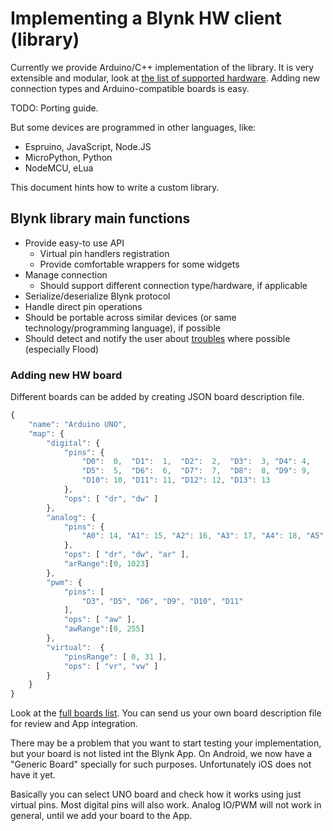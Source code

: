 # Implementing a Blynk HW client \(library\)

Currently we provide Arduino/C++ implementation of the library. It is very extensible and modular, look at [the list of supported hardware](../#supported-hardware). Adding new connection types and Arduino-compatible boards is easy.

TODO: Porting guide.

But some devices are programmed in other languages, like:

* Espruino, JavaScript, Node.JS
* MicroPython, Python
* NodeMCU, eLua

This document hints how to write a custom library.

## Blynk library main functions

* Provide easy-to use API
  * Virtual pin handlers registration
  * Provide comfortable wrappers for some widgets
* Manage connection
  * Should support different connection type/hardware, if applicable
* Serialize/deserialize Blynk protocol
* Handle direct pin operations
* Should be portable across similar devices \(or same technology/programming language\), if possible
* Should detect and notify the user about [troubles](../#troubleshooting) where possible \(especially Flood\)

### Adding new HW board

Different boards can be added by creating JSON board description file.

```javascript
{
    "name": "Arduino UNO",
    "map": {
        "digital": {
            "pins": {
                "D0":  0,  "D1":  1,  "D2":  2,  "D3":  3, "D4": 4,
                "D5":  5,  "D6":  6,  "D7":  7,  "D8":  8, "D9": 9,
                "D10": 10, "D11": 11, "D12": 12, "D13": 13
            },
            "ops": [ "dr", "dw" ]
        },
        "analog": {
            "pins": {
                "A0": 14, "A1": 15, "A2": 16, "A3": 17, "A4": 18, "A5": 19
            },
            "ops": [ "dr", "dw", "ar" ],
            "arRange":[0, 1023]
        },
        "pwm": {
            "pins": [
                "D3", "D5", "D6", "D9", "D10", "D11"
            ],
            "ops": [ "aw" ],
            "awRange":[0, 255]
        },
        "virtual":  {
            "pinsRange": [ 0, 31 ],
            "ops": [ "vr", "vw" ]
        }
    }
}
```

Look at the [full boards list](https://github.com/blynkkk/blynk-library/tree/master/boards_json). You can send us your own board description file for review and App integration.

There may be a problem that you want to start testing your implementation, but your board is not listed int the Blynk App. On Android, we now have a "Generic Board" specially for such purposes. Unfortunately iOS does not have it yet.

Basically you can select UNO board and check how it works using just virtual pins. Most digital pins will also work. Analog IO/PWM will not work in general, until we add your board to the App.

